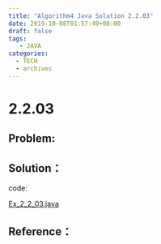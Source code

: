 ```yaml
---
title: "Algorithm4 Java Solution 2.2.03"
date: 2019-10-08T01:57:49+08:00
draft: false
tags:
   - JAVA
categories:
  - TECH
  - archives
---
```



# 2.2.03

## Problem:


## Solution：

code:

[Ex_2_2_03.java](./Ex_2_2_03.java)


## Reference：


